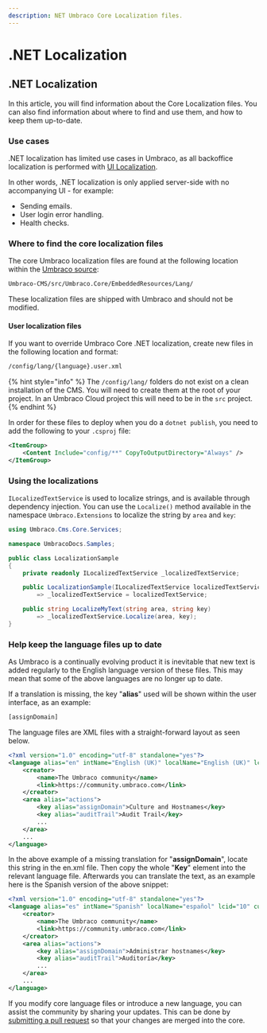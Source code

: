 ```yaml
---
description: NET Umbraco Core Localization files.
---
```


# .NET Localization

## .NET Localization

In this article, you will find information about the Core Localization files. You can also find information about where to find and use them, and how to keep them up-to-date.

### Use cases

.NET localization has limited use cases in Umbraco, as all backoffice localization is performed with [UI Localization](ui-localization.md).

In other words, .NET localization is only applied server-side with no accompanying UI - for example:

- Sending emails.
- User login error handling.
- Health checks.

### Where to find the core localization files

The core Umbraco localization files are found at the following location within the [Umbraco source](https://github.com/umbraco/Umbraco-CMS/tree/contrib/src/Umbraco.Core/EmbeddedResources/Lang):

```xml
Umbraco-CMS/src/Umbraco.Core/EmbeddedResources/Lang/
```

These localization files are shipped with Umbraco and should not be modified.

#### User localization files

If you want to override Umbraco Core .NET localization, create new files in the following location and format:

```xml
/config/lang/{language}.user.xml
```

{% hint style="info" %}
The `/config/lang/` folders do not exist on a clean installation of the CMS. You will need to create them at the root of your project. In an Umbraco Cloud project this will need to be in the `src` project.
{% endhint %}

In order for these files to deploy when you do a `dotnet publish`, you need to add the following to your `.csproj` file:

```xml
<ItemGroup>
    <Content Include="config/**" CopyToOutputDirectory="Always" />
</ItemGroup>
```

### Using the localizations

`ILocalizedTextService` is used to localize strings, and is available through dependency injection. You can use the `Localize()` method available in the namespace `Umbraco.Extensions` to localize the string by `area` and `key`:

```csharp
using Umbraco.Cms.Core.Services;

namespace UmbracoDocs.Samples;

public class LocalizationSample
{
    private readonly ILocalizedTextService _localizedTextService;

    public LocalizationSample(ILocalizedTextService localizedTextService)
        => _localizedTextService = localizedTextService;

    public string LocalizeMyText(string area, string key)
        => _localizedTextService.Localize(area, key);
}
```

### Help keep the language files up to date

As Umbraco is a continually evolving product it is inevitable that new text is added regularly to the English language version of these files. This may mean that some of the above languages are no longer up to date.

If a translation is missing, the key "**alias**" used will be shown within the user interface, as an example:

```xml
[assignDomain]
```

The language files are XML files with a straight-forward layout as seen below.

```xml
<?xml version="1.0" encoding="utf-8" standalone="yes"?>
<language alias="en" intName="English (UK)" localName="English (UK)" lcid="" culture="en-GB">
    <creator>
        <name>The Umbraco community</name>
        <link>https://community.umbraco.com</link>
    </creator>
    <area alias="actions">
        <key alias="assignDomain">Culture and Hostnames</key>
        <key alias="auditTrail">Audit Trail</key>
        ...
    </area>
    ...
</language>
```

In the above example of a missing translation for "**assignDomain**", locate this string in the en.xml file. Then copy the whole "**Key**" element into the relevant language file. Afterwards you can translate the text, as an example here is the Spanish version of the above snippet:

```xml
<?xml version="1.0" encoding="utf-8" standalone="yes"?>
<language alias="es" intName="Spanish" localName="español" lcid="10" culture="es-ES">
    <creator>
        <name>The Umbraco community</name>
        <link>https://community.umbraco.com</link>
    </creator>
    <area alias="actions">
        <key alias="assignDomain">Administrar hostnames</key>
        <key alias="auditTrail">Auditoría</key>
        ...
    </area>
    ...
</language>
```

If you modify core language files or introduce a new language, you can assist the community by sharing your updates. This can be done by [submitting a pull request](https://github.com/umbraco/Umbraco-CMS/blob/contrib/.github/CONTRIBUTING.md) so that your changes are merged into the core.
